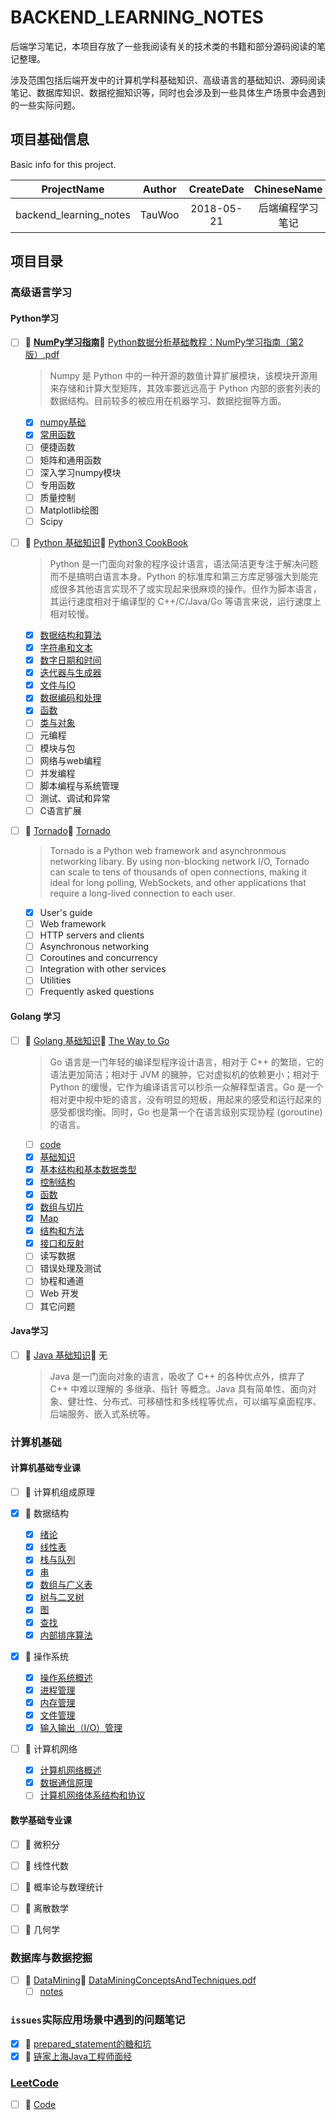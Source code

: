<!-- backend_learning_notes -->
# BACKEND_LEARNING_NOTES

后端学习笔记，本项目存放了一些我阅读有关的技术类的书籍和部分源码阅读的笔记整理。

涉及范围包括后端开发中的计算机学科基础知识、高级语言的基础知识、源码阅读笔记、数据库知识、数据挖掘知识等，同时也会涉及到一些具体生产场景中会遇到的一些实际问题。

## 项目基础信息
Basic info for this project.

ProjectName | Author | CreateDate | ChineseName
:-: | :-: | :-: | :-:
backend_learning_notes | TauWoo | 2018-05-21 | 后端编程学习笔记

## 项目目录

### 高级语言学习

#### Python学习

- [ ] :cookie: **[NumPy学习指南](https://github.com/TauWu/backend_learning_notes/tree/master/高级语言学习/Python学习/numpy笔记/NumPy学习指南)**:email: [Python数据分析基础教程：NumPy学习指南（第2版）.pdf](https://github.com/TauWu/backend_learning_notes/blob/master/%E9%AB%98%E7%BA%A7%E8%AF%AD%E8%A8%80%E5%AD%A6%E4%B9%A0/Python%E5%AD%A6%E4%B9%A0/numpy%E7%AC%94%E8%AE%B0/docs/Python%E6%95%B0%E6%8D%AE%E5%88%86%E6%9E%90%E5%9F%BA%E7%A1%80%E6%95%99%E7%A8%8B%EF%BC%9ANumPy%E5%AD%A6%E4%B9%A0%E6%8C%87%E5%8D%97%EF%BC%88%E7%AC%AC2%E7%89%88%EF%BC%89.pdf)
    > Numpy 是 Python 中的一种开源的数值计算扩展模块，该模块开源用来存储和计算大型矩阵，其效率要远远高于 Python 内部的嵌套列表的数据结构。目前较多的被应用在机器学习、数据挖掘等方面。
    - [x] [numpy基础](https://github.com/TauWu/backend_learning_notes/tree/master/高级语言学习/Python学习/numpy笔记/NumPy学习指南/Chapter2.py)
    - [x] [常用函数](https://github.com/TauWu/backend_learning_notes/tree/master/高级语言学习/Python学习/numpy笔记/NumPy学习指南/Chapter3.py)
    - [ ] 便捷函数
    - [ ] 矩阵和通用函数
    - [ ] 深入学习numpy模块
    - [ ] 专用函数
    - [ ] 质量控制
    - [ ] Matplotlib绘图
    - [ ] Scipy

- [ ] :cookie: [Python 基础知识](https://github.com/TauWu/backend_learning_notes/tree/master/高级语言学习/Python学习/Python基础知识/README.MD):email: [Python3 CookBook](http://python3-cookbook.readthedocs.io/zh_CN/latest/)
    > Python 是一门面向对象的程序设计语言，语法简洁更专注于解决问题而不是搞明白语言本身。Python 的标准库和第三方库足够强大到能完成很多其他语言实现不了或实现起来很麻烦的操作。但作为脚本语言，其运行速度相对于编译型的 C++/C/Java/Go 等语言来说，运行速度上相对较慢。
    
    - [x] [数据结构和算法](https://github.com/TauWu/backend_learning_notes/tree/master/高级语言学习/Python学习/Python基础知识/1_datastruct.py)
    - [x] [字符串和文本](https://github.com/TauWu/backend_learning_notes/tree/master/高级语言学习/Python学习/Python基础知识/2_strings.py)
    - [x] [数字日期和时间](https://github.com/TauWu/backend_learning_notes/tree/master/高级语言学习/Python学习/Python基础知识/3_nums_datetime.py)
    - [x] [迭代器与生成器](https://github.com/TauWu/backend_learning_notes/tree/master/高级语言学习/Python学习/Python基础知识/4_iterator_generator.md)
    - [x] [文件与IO](https://github.com/TauWu/backend_learning_notes/tree/master/高级语言学习/Python学习/Python基础知识/5_file_io.md)
    - [x] [数据编码和处理](https://github.com/TauWu/backend_learning_notes/tree/master/高级语言学习/Python学习/Python基础知识/6_data_coding.md)
    - [x] [函数](https://github.com/TauWu/backend_learning_notes/tree/master/高级语言学习/Python学习/Python基础知识/7_function.md)
    - [ ] [类与对象](https://github.com/TauWu/backend_learning_notes/tree/master/高级语言学习/Python学习/Python基础知识/8_class_object.md)
    - [ ] 元编程
    - [ ] 模块与包
    - [ ] 网络与web编程
    - [ ] 并发编程
    - [ ] 脚本编程与系统管理
    - [ ] 测试、调试和异常
    - [ ] C语言扩展
    
- [ ] :cookie: [Tornado](https://github.com/TauWu/backend_learning_notes/tree/master/高级语言学习/Python学习/Tornado):email: [Tornado](http://www.tornadoweb.org/en/stable/index.html)
    > Tornado is a Python web framework and asynchronmous networking libary. By using non-blocking network I/O, Tornado can scale to tens of thousands of open connections, making it ideal for long polling, WebSockets, and other applications that require a long-lived connection to each user.

    - [x] User's guide
    - [ ] Web framework
    - [ ] HTTP servers and clients
    - [ ] Asynchronous networking
    - [ ] Coroutines and concurrency
    - [ ] Integration with other services
    - [ ] Utilities
    - [ ] Frequently asked questions

#### Golang 学习

- [ ] :cookie: [Golang 基础知识](https://github.com/TauWu/backend_learning_notes/tree/master/高级语言学习/Golang学习/Golang基础知识/README.md):email: [The Way to Go](https://zengweigang.gitbooks.io/core-go/content/index.html)
    > Go 语言是一门年轻的编译型程序设计语言，相对于 C++ 的繁琐，它的语法更加简洁；相对于 JVM 的臃肿，它对虚拟机的依赖更小；相对于 Python 的缓慢，它作为编译语言可以秒杀一众解释型语言。Go 是一个相对更中规中矩的语言，没有明显的短板，用起来的感受和运行起来的感受都很均衡。同时，Go 也是第一个在语言级别实现协程 (goroutine) 的语言。
    
    - [ ] [code](https://github.com/TauWu/backend_learning_notes/tree/master/高级语言学习/Golang学习/Golang基础知识/Code)
    - [x] [基础知识](https://github.com/TauWu/backend_learning_notes/tree/master/高级语言学习/Golang学习/Golang基础知识/1_基础知识.md)
    - [x] [基本结构和基本数据类型](https://github.com/TauWu/backend_learning_notes/tree/master/高级语言学习/Golang学习/Golang基础知识/2_基本结构和基本数据类型.md)
    - [x] [控制结构](https://github.com/TauWu/backend_learning_notes/tree/master/高级语言学习/Golang学习/Golang基础知识/3_控制结构.md)
    - [x] [函数](https://github.com/TauWu/backend_learning_notes/tree/master/高级语言学习/Golang学习/Golang基础知识/4_函数.md)
    - [x] [数组与切片](https://github.com/TauWu/backend_learning_notes/tree/master/高级语言学习/Golang学习/Golang基础知识/5_数组与切片.md)
    - [x] [Map](https://github.com/TauWu/backend_learning_notes/tree/master/高级语言学习/Golang学习/Golang基础知识/6_Map.md)
    - [x] [结构和方法](https://github.com/TauWu/backend_learning_notes/tree/master/高级语言学习/Golang学习/Golang基础知识/7_结构和方法.md)
    - [x] [接口和反射](https://github.com/TauWu/backend_learning_notes/tree/master/高级语言学习/Golang学习/Golang基础知识/8_接口和反射.md)
    - [ ] 读写数据
    - [ ] 错误处理及测试
    - [ ] 协程和通道
    - [ ] Web 开发
    - [ ] 其它问题

#### Java学习

- [ ] :cookie: [Java 基础知识](https://github.com/TauWu/backend_learning_notes/tree/master/高级语言学习/Java学习/Java基础知识):email: 无
    > Java 是一门面向对象的语言，吸收了 C++ 的各种优点外，摈弃了 C++ 中难以理解的 多继承、指针 等概念。Java 具有简单性、面向对象、健壮性、分布式、可移植性和多线程等优点，可以编写桌面程序、后端服务、嵌入式系统等。

### 计算机基础

#### 计算机基础专业课

- [ ] :cookie: 计算机组成原理

- [x] :cookie: 数据结构
    - [x] [绪论](https://github.com/TauWu/backend_learning_notes/tree/master/计算机基础/数据结构/笔记/绪论.md)
    - [x] [线性表](https://github.com/TauWu/backend_learning_notes/tree/master/计算机基础/数据结构/笔记/线性表.md)
    - [x] [栈与队列](https://github.com/TauWu/backend_learning_notes/tree/master/计算机基础/数据结构/笔记/栈与队列.md)
    - [x] [串](https://github.com/TauWu/backend_learning_notes/tree/master/计算机基础/数据结构/笔记/串.md)
    - [x] [数组与广义表](https://github.com/TauWu/backend_learning_notes/tree/master/计算机基础/数据结构/笔记/数组与广义表.md)
    - [x] [树与二叉树](https://github.com/TauWu/backend_learning_notes/tree/master/计算机基础/数据结构/笔记/树与二叉树.md)
    - [x] [图](https://github.com/TauWu/backend_learning_notes/tree/master/计算机基础/数据结构/笔记/图.md)
    - [x] [查找](https://github.com/TauWu/backend_learning_notes/tree/master/计算机基础/数据结构/笔记/查找.md)
    - [x] [内部排序算法](https://github.com/TauWu/backend_learning_notes/tree/master/计算机基础/数据结构/笔记/内部排序.md) 

- [x] :cookie: 操作系统
    - [x] [操作系统概述](https://github.com/TauWu/backend_learning_notes/tree/master/计算机基础/操作系统/笔记/操作系统概述.md)
    - [x] [进程管理](https://github.com/TauWu/backend_learning_notes/tree/master/计算机基础/操作系统/笔记/进程管理.md)
    - [x] [内存管理](https://github.com/TauWu/backend_learning_notes/tree/master/计算机基础/操作系统/笔记/内存管理.md)
    - [x] [文件管理](https://github.com/TauWu/backend_learning_notes/tree/master/计算机基础/操作系统/笔记/文件管理.md)
    - [x] [输入输出（I/O）管理](https://github.com/TauWu/backend_learning_notes/tree/master/计算机基础/操作系统/笔记/输入输出（IO）管理.md)

- [ ] :cookie: 计算机网络
    - [x] [计算机网络概述](https://github.com/TauWu/backend_learning_notes/tree/master/计算机基础/计算机网络/计算机网络概述.md)
    - [x] [数据通信原理](https://github.com/TauWu/backend_learning_notes/tree/master/计算机基础/计算机网络/数据通信原理.md)
    - [ ] [计算机网络体系结构和协议](https://github.com/TauWu/backend_learning_notes/tree/master/计算机基础/计算机网络/计算机网络体系结构和协议.md)

#### 数学基础专业课

- [ ] :cookie: 微积分

- [ ] :cookie: 线性代数

- [ ] :cookie: 概率论与数理统计

- [ ] :cookie: 离散数学

- [ ] :cookie: 几何学

### 数据库与数据挖掘

- [ ] :cookie: [DataMining](https://github.com/TauWu/backend_learning_notes/tree/master/DataMining):email: [DataMiningConceptsAndTechniques.pdf](https://github.com/TauWu/backend_learning_notes/tree/master/DataMining/docs/DataMiningConceptsAndTechniques.pdf)
    - [ ] [notes](https://github.com/TauWu/backend_learning_notes/tree/master/DataMining/notes)

### `issues`实际应用场景中遇到的问题笔记

- [x] :cookie: [prepared_statement的糖和坑](https://github.com/TauWu/backend_learning_notes/tree/master/issues/数据库/prepared_statement的糖和坑.md)
- [x] :cookie: [链家上海Java工程师面经](https://github.com/TauWu/backend_learning_notes/tree/master/issues/面经/2018年5月29日链家上海Java工程师.md)

### [LeetCode](https://github.com/TauWu/backend_learning_notes/tree/master/LeetCode/README.md)

- [ ] :cookie: [Code](https://github.com/TauWu/backend_learning_notes/tree/master/LeetCode/Code)
